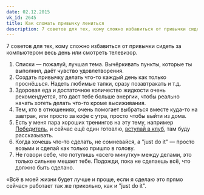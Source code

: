 ```yaml
---
date: 02.12.2015
vk_id: 2645
title: Как сломать привычку лениться
description: 7 советов для тех, кому сложно избавиться от привычки сидеть за компьютером весь день или смотреть телевизор
---
```


7 советов для тех, кому сложно избавиться от привычки сидеть за компьютером весь день или смотреть телевизор.

1. Списки — пожалуй, лучшая тема. Вычёркивать пункты, которые ты выполнил, даёт чувство удовлетворения.
2. Создать привычку делать что-то каждый день как только проснёшься. Надеть любимые тапки, сразу позавтракать и т.д.
3. Здоровая еда и достаточное количество жидкости очень рекомендуется, это даст тебе больше энергии, чтобы реально начать хотеть делать что-то кроме высиживания.
4. Тем, кто в отношениях, очень помогает выбраться вместе куда-то на завтрак, или просто за кофе с утра, просто чтобы выйти из дома.
5. Есть у меня пара хороших тренингов на эту тему, например [Победитель](http://pobeditel.soedinennost.com), и сейчас ещё один готовлю, [вступай в клуб](http://club.nickvorobiov.com), там буду рассказывать.
6. Когда хочешь что-то сделать, не сомневайся, а &quot;just do it&quot; — просто возьми и сделай как только пришло в голову.
7. Не говори себе, что потупишь «всего минутку» между делами, это только сильнее мешает тебе. Подожди, пока не сделаешь всё, что должно быть сделано.

«Всё в моей жизни будет лучше и проще, если я сделаю это прямо сейчас» работает так же прикольно, как и &quot;just do it&quot;.
